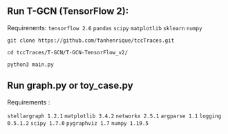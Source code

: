 ## Run T-GCN (TensorFlow 2):

Requirenents: `tensorflow 2.6` `pandas` `scipy` `matplotlib` `sklearn` `numpy` 

```git clone https://github.com/fanhenrique/tccTraces.git```

```cd tccTraces/T-GCN/T-GCN-TensorFlow_v2/```

```python3 main.py```





## Run graph.py or toy_case.py

 Requirements :

`stellargraph 1.2.1`
`matplotlib 3.4.2`
`networkx 2.5.1`
`argparse 1.1`
`logging 0.5.1.2`
`scipy 1.7.0`
`pygraphviz 1.7`
`numpy 1.19.5`

